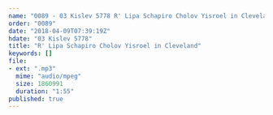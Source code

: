 ```yaml
---
name: "0089 - 03 Kislev 5778 R' Lipa Schapiro Cholov Yisroel in Cleveland"
order: "0089"
date: "2018-04-09T07:39:19Z"
hdate: "03 Kislev 5778"
title: "R' Lipa Schapiro Cholov Yisroel in Cleveland"
keywords: []
file:
- ext: ".mp3"
  mime: "audio/mpeg"
  size: 1860991
  duration: "1:55"
published: true
---
```


